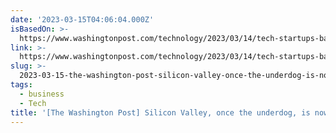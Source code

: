 ```yaml
---
date: '2023-03-15T04:06:04.000Z'
isBasedOn: >-
  https://www.washingtonpost.com/technology/2023/03/14/tech-startups-bailout-silicon-valley-bank
link: >-
  https://www.washingtonpost.com/technology/2023/03/14/tech-startups-bailout-silicon-valley-bank
slug: >-
  2023-03-15-the-washington-post-silicon-valley-once-the-underdog-is-now-too-big-to
tags:
  - business
  - Tech
title: '[The Washington Post] Silicon Valley, once the underdog, is now too big to '
---
```


